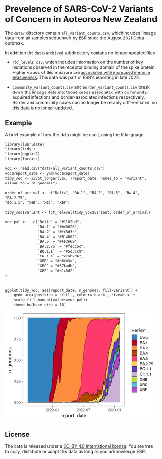 
# Prevelence of SARS-CoV-2 Variants of Concern in Aoteoroa New Zealand

The `data/` directory contain `all_variant_counts.csv`, whichincludes lineage data from all samples sequenced by ESR since the August 2021 Delta outbreak.

In addition the `data/archived` subdirectory contans no-longer updated files

-   `rbd_levels.csv`, which includes information on the number of key mutations observed in the receptor binding domain of the spike protein. Higher values of this measure are [associated with increased immune evasiveness](https://virological.org/t/sars-cov-2-evolution-post-omicron/911). This data was part of ESR's reporting in late 2022.

-   `community_variant_counts.csv` and `border_variant_counts.csv` break down the lineage data into those cases associated with community-acquired infections and border-associated infections respectively. Border and community cases can no longer be reliably differentiated, so this data is no longer updated.

## Example

A brief example of how the data might be used, using the R language.

``` {.r}
library(lubridate)
library(tidyr)
library(ggplot2)
library(forcats)

voc <- read.csv("data/all_variant_counts.csv")
voc$report_date <- ymd(voc$report_date)
tidy_voc <- pivot_longer(voc, !report_date, names_to = "variant", values_to = "n_genomes")

order_of_arrival <- c("Delta", "BA.1", "BA.2", "BA.5", "BA.4", "BA.2.75", 
"BQ.1.1", "XBB", "XBC", "XBF")

tidy_voc$variant <- fct_relevel(tidy_voc$variant, order_of_arrival)

voc_pal <-   c(`Delta` = "#3182bd", 
               `BA.1` = "#bd0026", 
               `BA.2` = "#fd8d3c", 
               `BA.4` = "#B14B02",
               `BA.5` = "#FD3A6B",
               `BA.2.75` = "#fecc5c", 
               `BQ.1.1`  = "#5d3cc9", 
               `CH.1.1` = "#cab2d6",
               `XBB` = "#b6db3a", 
               `XBC` = "#57badb",
               `XBF` = "#b148d2"
)


ggplot(tidy_voc, aes(report_date, n_genomes, fill=variant)) + 
    geom_area(position = 'fill', colour='black', size=0.3) +
    scale_fill_manual(values=voc_pal)+
    theme_bw(base_size = 16)  
```

![](images/plot-1.png)

## License

The data is released under a [CC-BY 4.0 international license](https://creativecommons.org/licenses/by/4.0/). You are free to copy, distribute or adapt this data as long as you acknowledge ESR.
